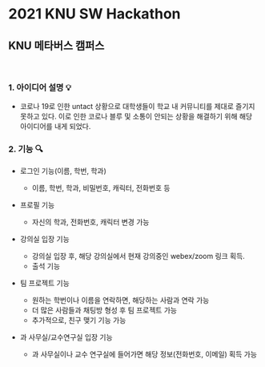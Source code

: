 # 2021 KNU SW Hackathon

## KNU 메타버스 캠퍼스
<br>

### 1. 아이디어 설명 :bulb:
- 코로나 19로 인한 untact 상황으로 대학생들이 학교 내 커뮤니티를 제대로 즐기지 못하고 있다. 이로 인한 코로나 블루 및 소통이 안되는 상황을 해결하기 위해 해당 아이디어를 내게 되었다.


### 2. 기능 :mag:
- 로그인 기능(이름, 학번, 학과)
  - 이름, 학번, 학과, 비밀번호, 캐릭터, 전화번호 등

- 프로필 기능
  - 자신의 학과, 전화번호, 캐릭터 변경 가능

- 강의실 입장 기능
  - 강의실 입장 후, 해당 강의실에서 현재 강의중인 webex/zoom 링크 획득.
  - 출석 기능

- 팀 프로젝트 기능
  - 원하는 학번이나 이름을 연락하면, 해당하는 사람과 연락 가능
  - 더 많은 사람들과 채팅방 형성 후 팀 프로젝트 가능
  - 추가적으로, 친구 맺기 기능 가능

- 과 사무실/교수연구실 입장 기능
  - 과 사무실이나 교수 연구실에 들어가면 해당 정보(전화번호, 이메일) 획득 가능
